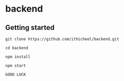 # backend

## Getting started

```
git clone https://github.com/ithicheel/backend.git
```

```
cd backend
```

```
npm install
```

```
npm start
```

```
GOOD LUCK
```
